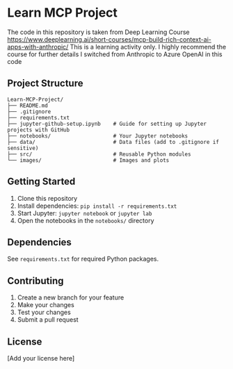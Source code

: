 # Learn MCP Project

The code in this repository is taken from Deep Learning Course https://www.deeplearning.ai/short-courses/mcp-build-rich-context-ai-apps-with-anthropic/ 
This is a learning activity only. I highly recommend the course for further details
I switched from Anthropic to Azure OpenAI in this code

## Project Structure

```
Learn-MCP-Project/
├── README.md
├── .gitignore
├── requirements.txt
├── jupyter-github-setup.ipynb    # Guide for setting up Jupyter projects with GitHub
├── notebooks/                    # Your Jupyter notebooks
├── data/                         # Data files (add to .gitignore if sensitive)
├── src/                          # Reusable Python modules
└── images/                       # Images and plots
```

## Getting Started

1. Clone this repository
2. Install dependencies: `pip install -r requirements.txt`
3. Start Jupyter: `jupyter notebook` or `jupyter lab`
4. Open the notebooks in the `notebooks/` directory

## Dependencies

See `requirements.txt` for required Python packages.

## Contributing

1. Create a new branch for your feature
2. Make your changes
3. Test your changes
4. Submit a pull request

## License

[Add your license here]

